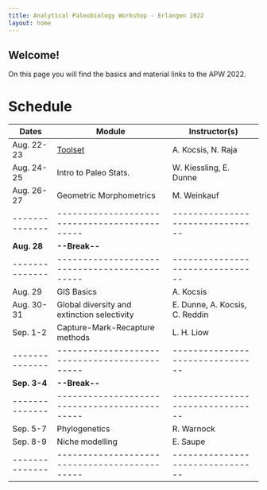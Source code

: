 ```yaml
---
title: Analytical Paleobiology Workshop - Erlangen 2022
layout: home
---
```


## Welcome!

On this page you will find the basics and material links to the APW 2022.

# Schedule

| Dates        | Module                                      | Instructor(s)                  |
|--------------|---------------------------------------------|--------------------------------|
| Aug. 22-23   | [Toolset]({{site.baseurl}}toolset/)         | A. Kocsis, N. Raja             |
| Aug. 24-25   | Intro to Paleo Stats.                       | W. Kiessling, E. Dunne         |
| Aug. 26-27   | Geometric Morphometrics                     | M. Weinkauf                    |
|--------------|---------------------------------------------|--------------------------------|
| **Aug. 28**  | **--Break--**                               |                                |
|--------------|---------------------------------------------|--------------------------------|
| Aug. 29      | GIS Basics                                  | A. Kocsis                      |
| Aug. 30-31   | Global diversity and extinction selectivity | E. Dunne, A. Kocsis, C. Reddin |
| Sep. 1-2     | Capture-Mark-Recapture methods              | L. H. Liow                     |
|--------------|---------------------------------------------|--------------------------------|
| **Sep. 3-4** | **--Break--**                               |                                |
|--------------|---------------------------------------------|--------------------------------|
| Sep. 5-7     | Phylogenetics                               | R.  Warnock                    |
| Sep. 8-9     | Niche modelling                             | E. Saupe                       |
|--------------|---------------------------------------------|--------------------------------|

